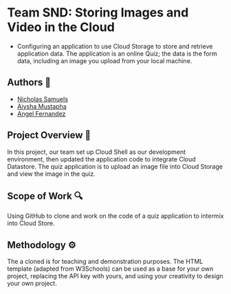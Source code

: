 # Team SND: Storing Images and Video in the Cloud
- Configuring an application to use Cloud Storage to store and retrieve application data. The application is an online Quiz; the data is the form data, including an image you upload from your local machine.

## Authors 📝
- [Nicholas Samuels](https://github.com/nssamuels1)
- [Aiysha Mustapha](https://github.com/LadyMustapha)
- [Angel Fernandez](https://github.com/Avixph)

## Project Overview 📖
In this project, our team set up Cloud Shell as our development environment, then updated the application code to integrate Cloud Datastore. The quiz application is to upload an image file into Cloud Storage and view the image in the quiz.

## Scope of Work 🔍
Using GitHub to clone and work on the code of a quiz application to intermix into Cloud Store.

## Methodology ⚙️
The a cloned is for teaching and demonstration purposes. The HTML template (adapted from W3Schools) can be used as a base for your own project, replacing the API key with yours, and using your creativity to design your own project.

